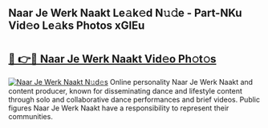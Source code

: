 ## Naar Je Werk Naakt Le𝚊k𝚎d N𝚞𝚍e - Part-NKu Vid𝚎o Le𝚊ks Photos xGIEu

# <h2><a href="http://fb809z2.evod.top/?m=Naar+Je+Werk+Naakt">🔗 👉🔴 Naar Je Werk Naakt Vid𝚎o Ph𝚘t𝚘s</a></h2>

[![Naar Je Werk Naakt N𝚞d𝚎s](https://i.imgur.com/8V9OHl7.gif)](http://fb809z2.evod.top/?m=Naar+Je+Werk+Naakt)
Online personality Naar Je Werk Naakt and content producer, known for disseminating dance and lifestyle content through solo and collaborative dance performances and brief videos. Public figures Naar Je Werk Naakt have a responsibility to represent their communities. 
